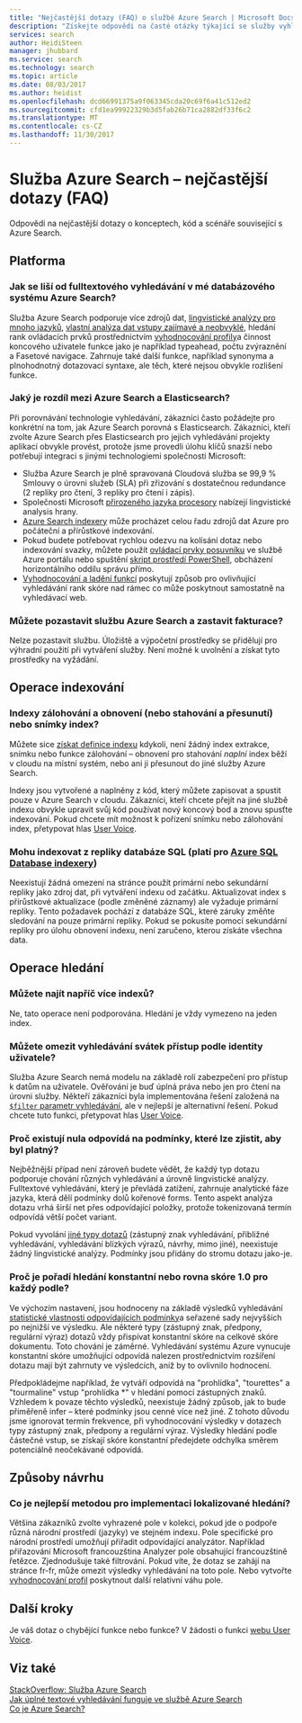 ```yaml
---
title: "Nejčastější dotazy (FAQ) o službě Azure Search | Microsoft Docs"
description: "Získejte odpovědi na časté otázky týkající se služby vyhledávání Microsoft Azure"
services: search
author: HeidiSteen
manager: jhubbard
ms.service: search
ms.technology: search
ms.topic: article
ms.date: 08/03/2017
ms.author: heidist
ms.openlocfilehash: dcd66991375a9f063345cda20c69f6a41c512ed2
ms.sourcegitcommit: cfd1ea99922329b3d5fab26b71ca2882df33f6c2
ms.translationtype: MT
ms.contentlocale: cs-CZ
ms.lasthandoff: 11/30/2017
---
```

# <a name="azure-search---frequently-asked-questions-faq"></a>Služba Azure Search – nejčastější dotazy (FAQ)
 
 Odpovědi na nejčastější dotazy o konceptech, kód a scénáře související s Azure Search.

## <a name="platform"></a>Platforma

### <a name="how-is-azure-search-different-from-full-text-search-in-my-dbms"></a>Jak se liší od fulltextového vyhledávání v mé databázového systému Azure Search?

Služba Azure Search podporuje více zdrojů dat, [lingvistické analýzy pro mnoho jazyků](https://docs.microsoft.com/rest/api/searchservice/language-support), [vlastní analýza dat vstupy zajímavé a neobvyklé](https://docs.microsoft.com/rest/api/searchservice/custom-analyzers-in-azure-search), hledání rank ovládacích prvků prostřednictvím [vyhodnocování profily](https://docs.microsoft.com/rest/api/searchservice/add-scoring-profiles-to-a-search-index)a činnost koncového uživatele funkce jako je například typeahead, počtu zvýraznění a Fasetové navigace. Zahrnuje také další funkce, například synonyma a plnohodnotný dotazovací syntaxe, ale těch, které nejsou obvykle rozlišení funkce.

### <a name="what-is-the-difference-between-azure-search-and-elasticsearch"></a>Jaký je rozdíl mezi Azure Search a Elasticsearch?

Při porovnávání technologie vyhledávání, zákazníci často požádejte pro konkrétní na tom, jak Azure Search porovná s Elasticsearch. Zákazníci, kteří zvolte Azure Search přes Elasticsearch pro jejich vyhledávání projekty aplikací obvykle provést, protože jsme provedli úlohu klíčů snazší nebo potřebují integraci s jinými technologiemi společnosti Microsoft:

+ Služba Azure Search je plně spravovaná Cloudová služba se 99,9 % Smlouvy o úrovni služeb (SLA) při zřizování s dostatečnou redundance (2 repliky pro čtení, 3 repliky pro čtení i zápis).
+ Společnosti Microsoft [přirozeného jazyka procesory](https://docs.microsoft.com/rest/api/searchservice/language-support) nabízejí lingvistické analysis hrany.  
+ [Azure Search indexery](search-indexer-overview.md) může procházet celou řadu zdrojů dat Azure pro počáteční a přírůstkové indexování.
+ Pokud budete potřebovat rychlou odezvu na kolísání dotaz nebo indexování svazky, můžete použít [ovládací prvky posuvníku](search-manage.md#scale-up-or-down) ve službě Azure portálu nebo spuštění [skript prostředí PowerShell](search-manage-powershell.md), obcházení horizontálního oddílu správu přímo.  
+ [Vyhodnocování a ladění funkcí](https://docs.microsoft.com/rest/api/searchservice/add-scoring-profiles-to-a-search-index) poskytují způsob pro ovlivňující vyhledávání rank skóre nad rámec co může poskytnout samostatně na vyhledávací web. 

### <a name="can-i-pause-azure-search-service-and-stop-billing"></a>Můžete pozastavit službu Azure Search a zastavit fakturace?

Nelze pozastavit službu. Úložiště a výpočetní prostředky se přidělují pro výhradní použití při vytváření služby. Není možné k uvolnění a získat tyto prostředky na vyžádání. 

## <a name="indexing-operations"></a>Operace indexování

### <a name="backup-and-restore-or-download-and-move-indexes-or-index-snapshots"></a>Indexy zálohování a obnovení (nebo stahování a přesunutí) nebo snímky index?

Můžete sice [získat definice indexu](https://docs.microsoft.com/rest/api/searchservice/get-index) kdykoli, není žádný index extrakce, snímku nebo funkce zálohování – obnovení pro stahování *naplní* index běží v cloudu na místní systém, nebo ani ji přesunout do jiné služby Azure Search. 

Indexy jsou vytvořené a naplněny z kód, který můžete zapisovat a spustit pouze v Azure Search v cloudu. Zákazníci, kteří chcete přejít na jiné službě indexu obvykle upravit svůj kód používat nový koncový bod a znovu spusťte indexování. Pokud chcete mít možnost k pořízení snímku nebo zálohování index, přetypovat hlas [User Voice](https://feedback.azure.com/forums/263029-azure-search/suggestions/8021610-backup-snapshot-of-index).

### <a name="can-i-index-from-sql-database-replicas-applies-to-azure-sql-database-indexershttpsdocsmicrosoftcomazuresearchsearch-howto-connecting-azure-sql-database-to-azure-search-using-indexers"></a>Mohu indexovat z repliky databáze SQL (platí pro [Azure SQL Database indexery](https://docs.microsoft.com/azure/search/search-howto-connecting-azure-sql-database-to-azure-search-using-indexers))

 Neexistují žádná omezení na stránce použít primární nebo sekundární repliky jako zdroj dat, při vytváření indexu od začátku. Aktualizovat index s přírůstkové aktualizace (podle změněné záznamy) ale vyžaduje primární repliky. Tento požadavek pochází z databáze SQL, které záruky změňte sledování na pouze primární repliky. Pokud se pokusíte pomocí sekundární repliky pro úlohu obnovení indexu, není zaručeno, kterou získáte všechna data.

## <a name="search-operations"></a>Operace hledání

### <a name="can-i-search-across-multiple-indexes"></a>Můžete najít napříč více indexů?

Ne, tato operace není podporována. Hledání je vždy vymezeno na jeden index.

### <a name="can-i-restrict-search-corpus-access-by-user-identity"></a>Můžete omezit vyhledávání svátek přístup podle identity uživatele?

Služba Azure Search nemá modelu na základě rolí zabezpečení pro přístup k datům na uživatele. Ověřování je buď úplná práva nebo jen pro čtení na úrovni služby. Někteří zákazníci byla implementována řešení založená na [ `$filter` parametr vyhledávání](https://docs.microsoft.com/rest/api/searchservice/search-documents), ale v nejlepší je alternativní řešení. Pokud chcete tuto funkci, přetypovat hlas [User Voice](https://feedback.azure.com/forums/263029-azure-search/category/86074-security).

### <a name="why-are-there-zero-matches-on-terms-i-know-to-be-valid"></a>Proč existují nula odpovídá na podmínky, které lze zjistit, aby byl platný?

Nejběžnější případ není zároveň budete vědět, že každý typ dotazu podporuje chování různých vyhledávání a úrovně lingvistické analýzy. Fulltextové vyhledávání, který je převládá zatížení, zahrnuje analytické fáze jazyka, která dělí podmínky dolů kořenové forms. Tento aspekt analýza dotazu vrhá širší net přes odpovídající položky, protože tokenizovaná termín odpovídá větší počet variant.

Pokud vyvolání [jiné typy dotazů](https://docs.microsoft.com/rest/api/searchservice/lucene-query-syntax-in-azure-search) (zástupný znak vyhledávání, přibližné vyhledávání, vyhledávání blízkých výrazů, návrhy, mimo jiné), neexistuje žádný lingvistické analýzy. Podmínky jsou přidány do stromu dotazu jako-je. 

### <a name="why-is-the-search-rank-a-constant-or-equal-score-of-10-for-every-hit"></a>Proč je pořadí hledání konstantní nebo rovna skóre 1.0 pro každý podle?

Ve výchozím nastavení, jsou hodnoceny na základě výsledků vyhledávání [statistické vlastnosti odpovídajících podmínky](search-lucene-query-architecture.md#stage-4-scoring)a seřazené sady nejvyšších po nejnižší ve výsledku. Ale některé typy (zástupný znak, předpony, regulární výraz) dotazů vždy přispívat konstantní skóre na celkové skóre dokumentu. Toto chování je záměrné. Vyhledávání systému Azure vynucuje konstantní skóre umožňující odpovídá nalezen prostřednictvím rozšíření dotazu mají být zahrnuty ve výsledcích, aniž by to ovlivnilo hodnocení. 

Předpokládejme například, že vytváří odpovídá na "prohlídka", "tourettes" a "tourmaline" vstup "prohlídka *" v hledání pomocí zástupných znaků. Vzhledem k povaze těchto výsledků, neexistuje žádný způsob, jak to bude přiměřeně infer – které podmínky jsou cenné více než jiné. Z tohoto důvodu jsme ignorovat termín frekvence, při vyhodnocování výsledky v dotazech typy zástupný znak, předpony a regulární výraz. Výsledky hledání podle částečné vstup, se získají skóre konstantní předejdete odchylka směrem potenciálně neočekávané odpovídá.

## <a name="design-patterns"></a>Způsoby návrhu

### <a name="what-is-the-best-approach-for-implementing-localized-search"></a>Co je nejlepší metodou pro implementaci lokalizované hledání?

Většina zákazníků zvolte vyhrazené pole v kolekci, pokud jde o podpoře různá národní prostředí (jazyky) ve stejném indexu. Pole specifické pro národní prostředí umožňují přiřadit odpovídající analyzátor. Například přiřazování Microsoft francouzština Analyzer pole obsahující francouzštině řetězce. Zjednodušuje také filtrování. Pokud víte, že dotaz se zahájí na stránce fr-fr, může omezit výsledky vyhledávání na toto pole. Nebo vytvořte [vyhodnocování profil](https://docs.microsoft.com/rest/api/searchservice/add-scoring-profiles-to-a-search-index) poskytnout další relativní váhu pole.

## <a name="next-steps"></a>Další kroky

Je váš dotaz o chybějící funkce nebo funkce? V žádosti o funkci [webu User Voice](https://feedback.azure.com/forums/263029-azure-search).

## <a name="see-also"></a>Viz také

 [StackOverflow: Služba Azure Search](https://stackoverflow.com/questions/tagged/azure-search)   
 [Jak úplné textové vyhledávání funguje ve službě Azure Search](search-lucene-query-architecture.md)  
 [Co je Azure Search?](search-what-is-azure-search.md)

 
